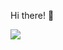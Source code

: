 Hi there! 👋

<a href="https://github.com/timtermtube"><img src="https://github-readme-stats.vercel.app/api/top-langs/?username=timtermtube&theme=tokyonight&title_color=fff&text_color=fff&show_icons=true&count_private=true&layout=compact&langs_count=4&count_private=true&hide_border=true"></a>

<!--
**timtermtube/timtermtube** is a ✨ _special_ ✨ repository because its `README.md` (this file) appears on your GitHub profile.

Here are some ideas to get you started:

- 🔭 I’m currently working on ...
- 🌱 I’m currently learning ...
- 👯 I’m looking to collaborate on ...
- 🤔 I’m looking for help with ...
- 💬 Ask me about ...
- 📫 How to reach me: ...
- 😄 Pronouns: ...
- ⚡ Fun fact: ...
-->
